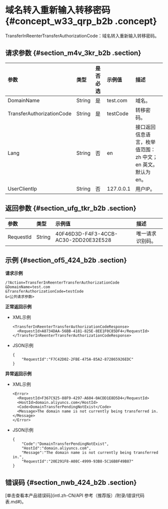 # 域名转入重新输入转移密码 {#concept_w33_qrp_b2b .concept}

TransferInReenterTransferAuthorizationCode：域名转入重新输入转移密码。

## 请求参数 {#section_m4v_3kr_b2b .section}

|参数|类型|是否必选|示例值|描述|
|:-|:-|:---|:--|:-|
|DomainName|String|是|test.com|域名。|
|TransferAuthorizationCode|String|是|testCode|转移密码。|
|Lang|String|否|en|接口返回信息语言，枚举值范围：zh 中文；en 英文。默认为 en。|
|UserClientIp|String|否|127.0.0.1|用户IP。|

## 返回参数 {#section_ufg_tkr_b2b .section}

|参数|类型|示例值|描述|
|:-|:-|:--|:-|
|RequestId|String|40F46D3D-F4F3-4CCB-AC30-2DD20E32E528|唯一请求识别码。|

## 示例 {#section_of5_424_b2b .section}

**请求示例**

```
/?Action=TransferInReenterTransferAuthorizationCode
&DomainName=test.com
&TransferAuthorizationCode=testCode
&<公共请求参数>
```

**正常返回示例**

-   XML示例

    ```
    <TransferInReenterTransferAuthorizationCodeResponse>
      <RequestId>A8734DAA-56BB-4181-825E-8EE1F0C85DF4</RequestId>
    </TransferInReenterTransferAuthorizationCodeResponse>
    ```

-   JSON示例

    ```
    {
        "RequestId":"F7C42D02-2FBE-475A-85A2-872865926EDC"
    }
    ```


**异常返回示例**

-   XML示例

    ```
    <Error>
      <RequestId>F367C925-88F9-4297-A604-0ACDD1E8D5D4</RequestId>
      <HostId>domain.aliyuncs.com</HostId>
      <Code>DomainTransferPendingNotExist</Code>
      <Message>The domain name is not currently being transferred in.</Message>
    </Error>
    ```

-   JSON示例

    ```
    {
        "Code":"DomainTransferPendingNotExist",
        "HostId":"domain.aliyuncs.com",
        "Message":"The domain name is not currently being transferred in.",
        "RequestId":"20E291F8-A08C-4999-93B8-5C16B8F49B87"
    }
    ```


## 错误码 {#section_nwb_424_b2b .section}

[单击查看本产品错误码](intl.zh-CN/API 参考（推荐版）/附录/错误代码表.md#)。

